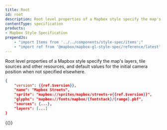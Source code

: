 ```yaml
---
title: Root
id: root
description: Root level properties of a Mapbox style specify the map's layers, tile sources and other resources, and default values for the initial camera position when not specified elsewhere.
contentType: specification
products:
- Mapbox Style Specification
prependJs:
    - "import Items from '../../components/style-spec/items';"
    - "import ref from '@mapbox/mapbox-gl-style-spec/reference/latest';"
---
```


Root level properties of a Mapbox style specify the map's layers, tile sources and other resources, and default values for the initial camera position when not specified elsewhere.

```json
{
    "version": {{ref.$version}},
    "name": "Mapbox Streets",
    "sprite": "mapbox://sprites/mapbox/streets-v{{ref.$version}}",
    "glyphs": "mapbox://fonts/mapbox/{fontstack}/{range}.pbf",
    "sources": {...},
    "layers": [...]
}
```

<!--
START GENERATED CONTENT:
Content in this section is generated directly using the Mapbox Style
Specification. To update any content displayed in this section, make edits to:
https://github.com/mapbox/mapbox-gl-js/blob/main/src/style-spec/reference/v8.json.
-->
{{<Items headingLevel='2' entry={ref.$root} />}}
<!-- END GENERATED CONTENT -->
